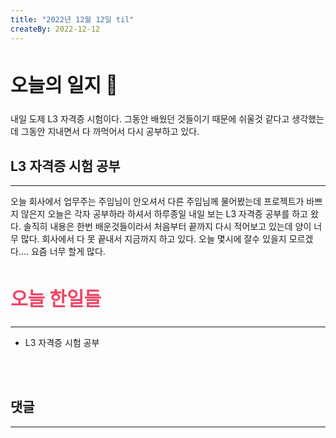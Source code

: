 ```yaml
---
title: "2022년 12월 12일 til"
createBy: 2022-12-12
---
```



## <h2 style="font-size: 30px">오늘의 일지 🎪</h2>
내일 도제 L3 자격증 시험이다. 그동안 배웠던 것들이기 때문에 쉬울것 같다고 생각했는데 그동안 지내면서 다 까먹어서 다시 공부하고 있다. 

## L3 자격증 시험 공부
---
오늘 회사에서 업무주는 주임님이 안오셔서 다른 주임님께 물어봤는데 프로젝트가 바쁘지 않은지 오늘은 각자 공부하라 하셔서 하루종일 내일 보는 L3 자격증 공부를 하고 왔다.
솔직히 내용은 한번 배운것들이라서 처음부터 끝까지 다시 적어보고 있는데 양이 너무 많다. 회사에서 다 못 끝내서 지금까지 하고 있다. 오늘 몇시에 잘수 있을지 모르겠다.... 요즘 너무 할게 많다.



## <h2 style="color: #ee4867; font-size: 30px">오늘 한일들</h2>
--- 
- L3 자격증 시험 공부

<br>
<br>

## 댓글
---
<br>

<Comment />
